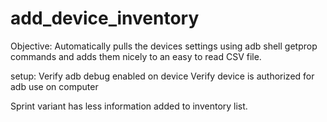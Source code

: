 # add_device_inventory

Objective:
Automatically pulls the devices settings using adb shell getprop commands and adds them nicely to an easy to read CSV file. 

setup:
Verify adb debug enabled on device
Verify device is authorized for adb use on computer



Sprint variant has less information added to inventory list.

